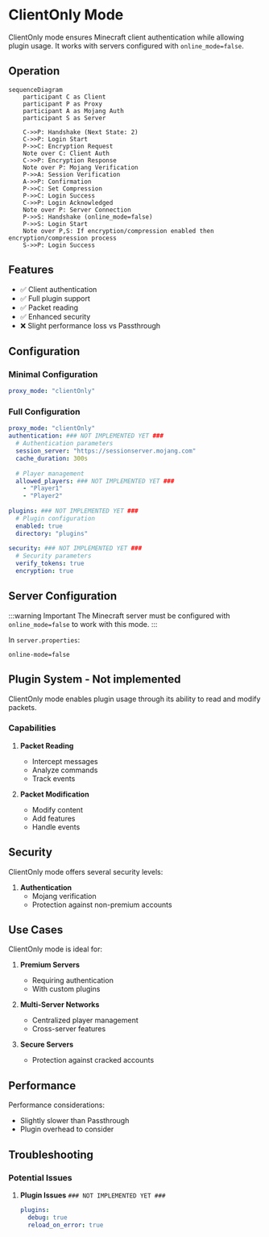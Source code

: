 # ClientOnly Mode

ClientOnly mode ensures Minecraft client authentication while allowing plugin usage. It works with servers configured with `online_mode=false`.


## Operation

```mermaid
sequenceDiagram
    participant C as Client
    participant P as Proxy
    participant A as Mojang Auth
    participant S as Server
    
    C->>P: Handshake (Next State: 2)
    C->>P: Login Start
    P->>C: Encryption Request
    Note over C: Client Auth
    C->>P: Encryption Response
    Note over P: Mojang Verification
    P->>A: Session Verification
    A->>P: Confirmation
    P->>C: Set Compression
    P->>C: Login Success
    C->>P: Login Acknowledged
    Note over P: Server Connection
    P->>S: Handshake (online_mode=false)
    P->>S: Login Start
    Note over P,S: If encryption/compression enabled then encryption/compression process
    S->>P: Login Success
```

## Features

- ✅ Client authentication
- ✅ Full plugin support
- ✅ Packet reading
- ✅ Enhanced security
- ❌ Slight performance loss vs Passthrough

## Configuration

### Minimal Configuration

```yaml
proxy_mode: "clientOnly"
```

### Full Configuration

```yaml
proxy_mode: "clientOnly"
authentication: ### NOT IMPLEMENTED YET ###
  # Authentication parameters
  session_server: "https://sessionserver.mojang.com"
  cache_duration: 300s
  
  # Player management
  allowed_players: ### NOT IMPLEMENTED YET ###
    - "Player1"
    - "Player2"
  
plugins: ### NOT IMPLEMENTED YET ###
  # Plugin configuration
  enabled: true
  directory: "plugins"
  
security: ### NOT IMPLEMENTED YET ###
  # Security parameters
  verify_tokens: true
  encryption: true
```

## Server Configuration

:::warning Important
The Minecraft server must be configured with `online_mode=false` to work with this mode.
:::

In `server.properties`:

```properties
online-mode=false
```

## Plugin System - Not implemented

ClientOnly mode enables plugin usage through its ability to read and modify packets.

### Capabilities

1. **Packet Reading**
   - Intercept messages
   - Analyze commands
   - Track events

2. **Packet Modification**
   - Modify content
   - Add features
   - Handle events

## Security

ClientOnly mode offers several security levels:

1. **Authentication**
   - Mojang verification
   - Protection against non-premium accounts

## Use Cases

ClientOnly mode is ideal for:

1. **Premium Servers**
   - Requiring authentication
   - With custom plugins

2. **Multi-Server Networks**
   - Centralized player management
   - Cross-server features

3. **Secure Servers**
   - Protection against cracked accounts

## Performance

Performance considerations:

- Slightly slower than Passthrough
- Plugin overhead to consider

## Troubleshooting

### Potential Issues

1. **Plugin Issues** `### NOT IMPLEMENTED YET ###`

   ```yaml
   plugins:
     debug: true
     reload_on_error: true
   ```

